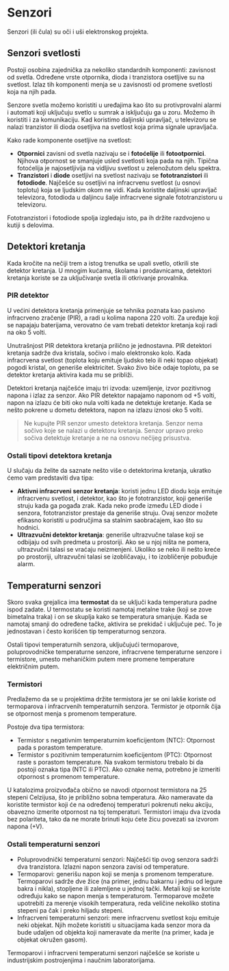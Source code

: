 # Senzori

Senzori (ili čula) su oči i uši elektronskog projekta.

## Senzori svetlosti

Postoji osobina zajednička za nekoliko standardnih komponenti: zavisnost od svetla. Određene vrste otpornika, dioda i tranzistora osetljive su na svetlost. Izlaz tih komponenti menja se u zavisnosti od promene svetlosti koja na njih pada. 

Senzore svetla možemo koristiti u uređajima kao što su protivprovalni alarmi i automati koji uključuju svetlo u sumrak a isključuju ga u zoru. Možemo ih koristiti i za komunikaciju. Kad koristimo daljinski upravljač, u televizoru se nalazi tranzistor ili dioda osetljiva na svetlost koja prima signale upravljača.

Kako rade komponente osetljive na svetlost:
* **Otpornici** zavisni od svetla nazivaju se i **fotoćelije** ili **fotootpornici**. Njihova otpornost se smanjuje usled svetlosti koja pada na njih. Tipična fotoćelija je najosetljivija na vidljivu svetlost u zelenožutom delu spektra.
* **Tranzistori** i **diode** osetljivi na svetlost nazivaju se **fototranzistori** ili **fotodiode**. Najčešće su osetljivi na infracrvenu svetlost (u osnovi toplotu) koja se ljudskim okom ne vidi. Kada koristite daljinski upravljač televizora, fotodioda u daljincu šalje infracrvene signale fototranzistoru u televizoru.

Fototranzistori i fotodiode spolja izgledaju isto, pa ih držite razdvojeno u kutiji s delovima. 

## Detektori kretanja

Kada kročite na nečiji trem a istog trenutka se upali svetlo, otkrili ste detektor kretanja. U mnogim kućama, školama i prodavnicama, detektori kretanja koriste se za uključivanje svetla ili otkrivanje provalnika.

### PIR detektor

U većini detektora kretanja primenjuje se tehnika poznata kao pasivno infracrveno zračenje (PIR), a radi u kolima napona 220 volti. Za uređaje koji se napajaju baterijama, verovatno će vam trebati detektor kretanja koji radi na oko 5 volti. 

Unutrašnjost PIR detektora kretanja prilično je jednostavna. PIR detektori kretanja sadrže dva kristala, sočivo i malo elektronsko kolo. Kada infracrvena svetlost (toplota koju emituje ljudsko telo ili neki topao objekat) pogodi kristal, on generiše elektricitet. Svako živo biće odaje toplotu, pa se detektor kretanja aktivira kada mu se približi.

Detektori kretanja najčešće imaju tri izvoda: uzemljenje, izvor pozitivnog napona i izlaz za senzor. Ako PIR detektor napajamo naponom od +5 volti, napon na izlazu će biti oko nula volti kada ne detektuje kretanje. Kada se nešto pokrene u dometu detektora, napon na izlazu iznosi oko 5 volti.

> Ne kupujte PIR senzor umesto detektora kretanja. Senzor nema sočivo koje se nalazi u detektoru kretanja. Senzor upravo preko sočiva detektuje kretanje a ne na osnovu nečijeg prisustva.

### Ostali tipovi detektora kretanja

U slučaju da želite da saznate nešto više o detektorima kretanja, ukratko ćemo vam predstaviti dva tipa:
* **Aktivni infracrveni senzor kretanja**: koristi jednu LED diodu koja emituje infracrvenu svetlost, i detektor, kao što je fototranzistor, koji generiše struju kada ga pogađa zrak. Kada neko prođe između LED diode i senzora, fototranzistor prestaje da generiše struju. Ovaj senzor možete efikasno koristiti u područjima sa stalnim saobraćajem, kao što su hodnici.
* **Ultrazvučni detektor kretanja**: generiše ultrazvučne talase koji se odbijaju od svih predmeta u prostoriji. Ako se u njoj ništa ne pomera, ultrazvučni talasi se vraćaju neizmenjeni. Ukoliko se neko ili nešto kreće po prostoriji, ultrazvučni talasi se izobličavaju, i to izobličenje pobuđuje alarm.

## Temperaturni senzori

Skoro svaka grejalica ima **termostat** da se uključi kada temperatura padne ispod zadate. U termostatu se koristi namotaj metalne trake (koji se zove bimetalna traka) i on se skuplja kako se temperatura smanjuje. Kada se namotaj smanji do određene tačke, aktivira se prekidač i uključuje peć. To je jednostavan i često korišćen tip temperaturnog senzora. 

Ostali tipovi temperaturnih senzora, uključujući termoparove, poluprovodničke temperaturne senzore, infracrvene temperaturne senzore i termistore, umesto mehaničkim putem mere promene temperature električnim putem.

### Termistori

Predlažemo da se u projektima držite termistora jer se oni lakše koriste od termoparova i infracrvenih temperaturnih senzora. Termistor je otpornik čija se otpornost menja s promenom temperature.

Postoje dva tipa termistora:
* Termistor s negativnim temperaturnim koeficijentom (NTC): Otpornost pada s porastom temperature.
* Termistor s pozitivnim temperaturnim koeficijentom (PTC): Otpornost raste s porastom temperature.
Na svakom termistoru trebalo bi da postoji oznaka tipa (NTC ili PTC). Ako oznake nema, potrebno je izmeriti otpornost s promenom temperature.

U katalozima proizvođača obično se navodi otpornost termistora na 25 stepeni Celzijusa, što je približno sobna temperatura. Ako nameravate da koristite termistor koji će na određenoj temperaturi pokrenuti neku akciju, obavezno izmerite otpornost na toj temperaturi. Termistori imaju dva izvoda bez polariteta, tako da ne morate brinuti koju ćete žicu povezati sa izvorom napona (+V).

### Ostali temperaturni senzori

* Poluprovodnički temperaturni senzori: Najčešći tip ovog senzora sadrži dva tranzistora. Izlazni napon senzora zavisi od temperature.
* Termoparovi: generišu napon koji se menja s promenom temperature. Termoparovi sadrže dve žice (na primer, jednu bakarnu i jednu od legure bakra i nikla), stopljene ili zalemljene u jednoj tački. Metali koji se koriste određuju kako se napon menja s temperaturom. Termoparove možete upotrebiti za merenje visokih temperatura, reda veličine nekoliko stotina stepeni pa čak i preko hiljadu stepeni.
* Infracrveni temperaturni senzori: mere infracrvenu svetlost koju emituje neki objekat. Njih možete koristiti u situacijama kada senzor mora da bude udaljen od objekta koji nameravate da merite (na primer, kada je objekat okružen gasom).

Termoparovi i infracrveni temperaturni senzori najčešće se koriste u industrijskim postrojenjima i naučnim laboratorijama.
